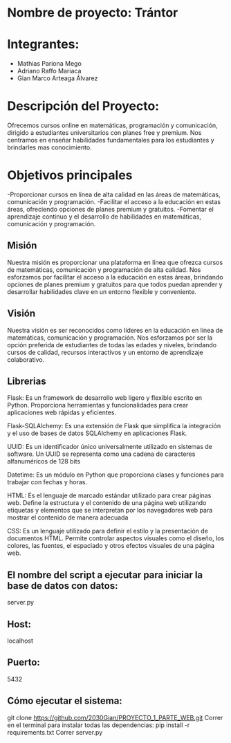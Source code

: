 # Nombre de proyecto: Trántor


# Integrantes:
- Mathias Pariona Mego
- Adriano Raffo Mariaca
- Gian Marco Arteaga Álvarez

# Descripción del Proyecto:
Ofrecemos cursos online en matemáticas, programación y comunicación, dirigido a estudiantes universitarios con planes free y premium. Nos centramos en enseñar habilidades fundamentales para los estudiantes y brindarles mas conocimiento.

# Objetivos principales 
-Proporcionar cursos en línea de alta calidad en las áreas de matemáticas, comunicación y programación.
-Facilitar el acceso a la educación en estas áreas, ofreciendo opciones de planes premium y gratuitos.
-Fomentar el aprendizaje continuo y el desarrollo de habilidades en matemáticas, comunicación y programación.

## Misión

Nuestra misión es proporcionar una plataforma en línea que ofrezca cursos de matemáticas, comunicación y programación de alta calidad. Nos esforzamos por facilitar el acceso a la educación en estas áreas, brindando opciones de planes premium y gratuitos para que todos puedan aprender y desarrollar habilidades clave en un entorno flexible y conveniente.

## Visión

Nuestra visión es ser reconocidos como líderes en la educación en línea de matemáticas, comunicación y programación. Nos esforzamos por ser la opción preferida de estudiantes de todas las edades y niveles, brindando cursos de calidad, recursos interactivos y un entorno de aprendizaje colaborativo.

## Librerias
Flask: Es un framework de desarrollo web ligero y flexible escrito en Python. Proporciona herramientas y funcionalidades para crear aplicaciones web rápidas y eficientes.

Flask-SQLAlchemy: Es una extensión de Flask que simplifica la integración y el uso de bases de datos SQLAlchemy en aplicaciones Flask.

UUID: Es un identificador único universalmente utilizado en sistemas de software. Un UUID se representa como una cadena de caracteres alfanuméricos de 128 bits

Datetime: Es un módulo en Python que proporciona clases y funciones para trabajar con fechas y horas.

HTML: Es el lenguaje de marcado estándar utilizado para crear páginas web. Define la estructura y el contenido de una página web utilizando etiquetas y elementos que se interpretan por los navegadores web para mostrar el contenido de manera adecuada

CSS: Es un lenguaje utilizado para definir el estilo y la presentación de documentos HTML. Permite controlar aspectos visuales como el diseño, los colores, las fuentes, el espaciado y otros efectos visuales de una página web. 

## El nombre del script a ejecutar para iniciar la base de datos con datos:
server.py

## Host:
localhost

## Puerto: 
5432

## Cómo ejecutar el sistema: 
git clone https://github.com/2030Gian/PROYECTO_1_PARTE_WEB.git
Correr en el terminal para instalar todas las dependencias: pip install -r requirements.txt
Correr server.py
